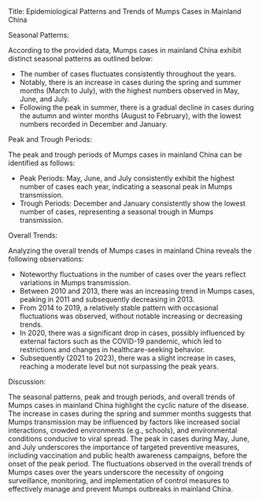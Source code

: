 Title: Epidemiological Patterns and Trends of Mumps Cases in Mainland China

Seasonal Patterns:

According to the provided data, Mumps cases in mainland China exhibit distinct seasonal patterns as outlined below:
- The number of cases fluctuates consistently throughout the years.
- Notably, there is an increase in cases during the spring and summer months (March to July), with the highest numbers observed in May, June, and July.
- Following the peak in summer, there is a gradual decline in cases during the autumn and winter months (August to February), with the lowest numbers recorded in December and January.

Peak and Trough Periods:

The peak and trough periods of Mumps cases in mainland China can be identified as follows:
- Peak Periods: May, June, and July consistently exhibit the highest number of cases each year, indicating a seasonal peak in Mumps transmission.
- Trough Periods: December and January consistently show the lowest number of cases, representing a seasonal trough in Mumps transmission.

Overall Trends:

Analyzing the overall trends of Mumps cases in mainland China reveals the following observations:
- Noteworthy fluctuations in the number of cases over the years reflect variations in Mumps transmission.
- Between 2010 and 2013, there was an increasing trend in Mumps cases, peaking in 2011 and subsequently decreasing in 2013.
- From 2014 to 2019, a relatively stable pattern with occasional fluctuations was observed, without notable increasing or decreasing trends.
- In 2020, there was a significant drop in cases, possibly influenced by external factors such as the COVID-19 pandemic, which led to restrictions and changes in healthcare-seeking behavior.
- Subsequently (2021 to 2023), there was a slight increase in cases, reaching a moderate level but not surpassing the peak years.

Discussion:

The seasonal patterns, peak and trough periods, and overall trends of Mumps cases in mainland China highlight the cyclic nature of the disease. The increase in cases during the spring and summer months suggests that Mumps transmission may be influenced by factors like increased social interactions, crowded environments (e.g., schools), and environmental conditions conducive to viral spread. The peak in cases during May, June, and July underscores the importance of targeted preventive measures, including vaccination and public health awareness campaigns, before the onset of the peak period. The fluctuations observed in the overall trends of Mumps cases over the years underscore the necessity of ongoing surveillance, monitoring, and implementation of control measures to effectively manage and prevent Mumps outbreaks in mainland China.